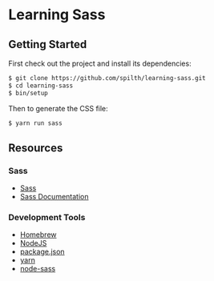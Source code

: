 # Learning Sass

## Getting Started

First check out the project and install its dependencies:

```bash
$ git clone https://github.com/spilth/learning-sass.git
$ cd learning-sass
$ bin/setup
```

Then to generate the CSS file:

```bash
$ yarn run sass
```

## Resources

### Sass

- [Sass](http://sass-lang.com)
- [Sass Documentation](http://sass-lang.com/documentation)

### Development Tools

- [Homebrew](https://brew.sh)
- [NodeJS](https://nodejs.org)
- [package.json](https://docs.npmjs.com/files/package.json)
- [yarn](https://yarnpkg.com)
- [node-sass](https://github.com/sass/node-sass)
